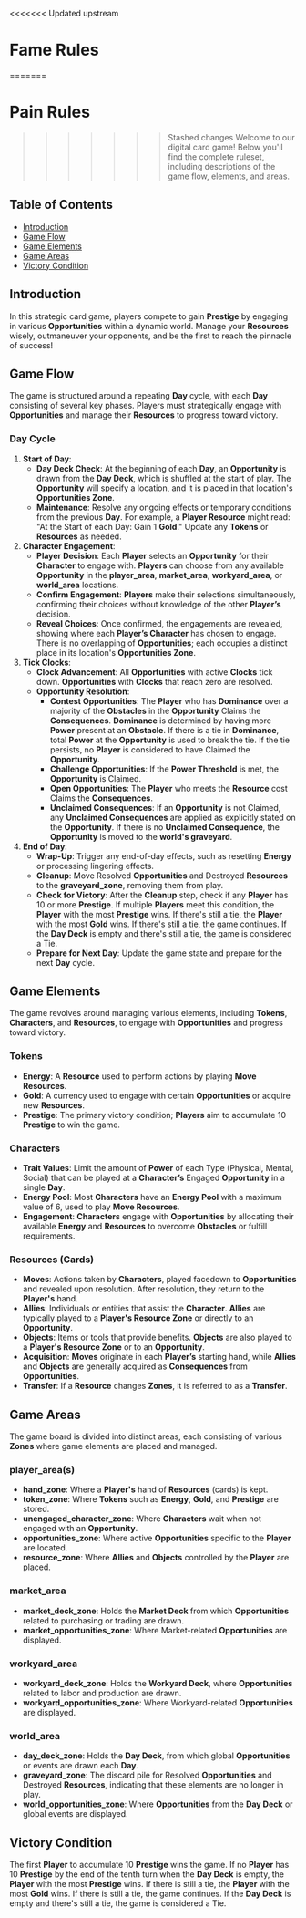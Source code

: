 <<<<<<< Updated upstream
# Fame Rules
=======
# Pain Rules
>>>>>>> Stashed changes
Welcome to our digital card game! Below you'll find the complete ruleset, including descriptions of the game flow, elements, and areas.

## Table of Contents
- [Introduction](#introduction)
- [Game Flow](#game-flow)
- [Game Elements](#game-elements)
- [Game Areas](#game-areas)
- [Victory Condition](#victory-condition)

## Introduction
In this strategic card game, players compete to gain **Prestige** by engaging in various **Opportunities** within a dynamic world. Manage your **Resources** wisely, outmaneuver your opponents, and be the first to reach the pinnacle of success!

## Game Flow
The game is structured around a repeating **Day** cycle, with each **Day** consisting of several key phases. Players must strategically engage with **Opportunities** and manage their **Resources** to progress toward victory.

### Day Cycle
1. **Start of Day**:
    - **Day Deck Check**: At the beginning of each **Day**, an **Opportunity** is drawn from the **Day Deck**, which is shuffled at the start of play. The **Opportunity** will specify a location, and it is placed in that location's **Opportunities Zone**.
    - **Maintenance**: Resolve any ongoing effects or temporary conditions from the previous **Day**. For example, a **Player Resource** might read: "At the Start of each Day: Gain 1 **Gold**." Update any **Tokens** or **Resources** as needed.
2. **Character Engagement**:
    - **Player Decision**: Each **Player** selects an **Opportunity** for their **Character** to engage with. **Players** can choose from any available **Opportunity** in the **player_area**, **market_area**, **workyard_area**, or **world_area** locations.
    - **Confirm Engagement**: **Players** make their selections simultaneously, confirming their choices without knowledge of the other **Player’s** decision.
    - **Reveal Choices**: Once confirmed, the engagements are revealed, showing where each **Player’s Character** has chosen to engage. There is no overlapping of **Opportunities**; each occupies a distinct place in its location's **Opportunities Zone**.
3. **Tick Clocks**:
    - **Clock Advancement**: All **Opportunities** with active **Clocks** tick down. **Opportunities** with **Clocks** that reach zero are resolved.
    - **Opportunity Resolution**:
        - **Contest Opportunities**: The **Player** who has **Dominance** over a majority of the **Obstacles** in the **Opportunity** Claims the **Consequences**. **Dominance** is determined by having more **Power** present at an **Obstacle**. If there is a tie in **Dominance**, total **Power** at the **Opportunity** is used to break the tie. If the tie persists, no **Player** is considered to have Claimed the **Opportunity**.
        - **Challenge Opportunities**: If the **Power Threshold** is met, the **Opportunity** is Claimed.
        - **Open Opportunities**: The **Player** who meets the **Resource** cost Claims the **Consequences**.
        - **Unclaimed Consequences**: If an **Opportunity** is not Claimed, any **Unclaimed Consequences** are applied as explicitly stated on the **Opportunity**. If there is no **Unclaimed Consequence**, the **Opportunity** is moved to the **world's graveyard**.
4. **End of Day**:
    - **Wrap-Up**: Trigger any end-of-day effects, such as resetting **Energy** or processing lingering effects.
    - **Cleanup**: Move Resolved **Opportunities** and Destroyed **Resources** to the **graveyard_zone**, removing them from play.
    - **Check for Victory**: After the **Cleanup** step, check if any **Player** has 10 or more **Prestige**. If multiple **Players** meet this condition, the **Player** with the most **Prestige** wins. If there's still a tie, the **Player** with the most **Gold** wins. If there's still a tie, the game continues. If the **Day Deck** is empty and there's still a tie, the game is considered a Tie.
    - **Prepare for Next Day**: Update the game state and prepare for the next **Day** cycle.

## Game Elements
The game revolves around managing various elements, including **Tokens**, **Characters**, and **Resources**, to engage with **Opportunities** and progress toward victory.

### Tokens
- **Energy**: A **Resource** used to perform actions by playing **Move Resources**.
- **Gold**: A currency used to engage with certain **Opportunities** or acquire new **Resources**.
- **Prestige**: The primary victory condition; **Players** aim to accumulate 10 **Prestige** to win the game.

### Characters
- **Trait Values**: Limit the amount of **Power** of each Type (Physical, Mental, Social) that can be played at a **Character’s** Engaged **Opportunity** in a single **Day**.
- **Energy Pool**: Most **Characters** have an **Energy Pool** with a maximum value of 6, used to play **Move Resources**.
- **Engagement**: **Characters** engage with **Opportunities** by allocating their available **Energy** and **Resources** to overcome **Obstacles** or fulfill requirements.

### Resources (Cards)
- **Moves**: Actions taken by **Characters**, played facedown to **Opportunities** and revealed upon resolution. After resolution, they return to the **Player's** hand.
- **Allies**: Individuals or entities that assist the **Character**. **Allies** are typically played to a **Player's Resource Zone** or directly to an **Opportunity**.
- **Objects**: Items or tools that provide benefits. **Objects** are also played to a **Player's Resource Zone** or to an **Opportunity**.
- **Acquisition**: **Moves** originate in each **Player’s** starting hand, while **Allies** and **Objects** are generally acquired as **Consequences** from **Opportunities**.
- **Transfer**: If a **Resource** changes **Zones**, it is referred to as a **Transfer**.

## Game Areas
The game board is divided into distinct areas, each consisting of various **Zones** where game elements are placed and managed.

### player_area(s)
- **hand_zone**: Where a **Player's** hand of **Resources** (cards) is kept.
- **token_zone**: Where **Tokens** such as **Energy**, **Gold**, and **Prestige** are stored.
- **unengaged_character_zone**: Where **Characters** wait when not engaged with an **Opportunity**.
- **opportunities_zone**: Where active **Opportunities** specific to the **Player** are located.
- **resource_zone**: Where **Allies** and **Objects** controlled by the **Player** are placed.

### market_area
- **market_deck_zone**: Holds the **Market Deck** from which **Opportunities** related to purchasing or trading are drawn.
- **market_opportunities_zone**: Where Market-related **Opportunities** are displayed.

### workyard_area
- **workyard_deck_zone**: Holds the **Workyard Deck**, where **Opportunities** related to labor and production are drawn.
- **workyard_opportunities_zone**: Where Workyard-related **Opportunities** are displayed.

### world_area
- **day_deck_zone**: Holds the **Day Deck**, from which global **Opportunities** or events are drawn each **Day**.
- **graveyard_zone**: The discard pile for Resolved **Opportunities** and Destroyed **Resources**, indicating that these elements are no longer in play.
- **world_opportunities_zone**: Where **Opportunities** from the **Day Deck** or global events are displayed.

## Victory Condition
The first **Player** to accumulate 10 **Prestige** wins the game. If no **Player** has 10 **Prestige** by the end of the tenth turn when the **Day Deck** is empty, the **Player** with the most **Prestige** wins. If there is still a tie, the **Player** with the most **Gold** wins. If there is still a tie, the game continues. If the **Day Deck** is empty and there's still a tie, the game is considered a Tie.
